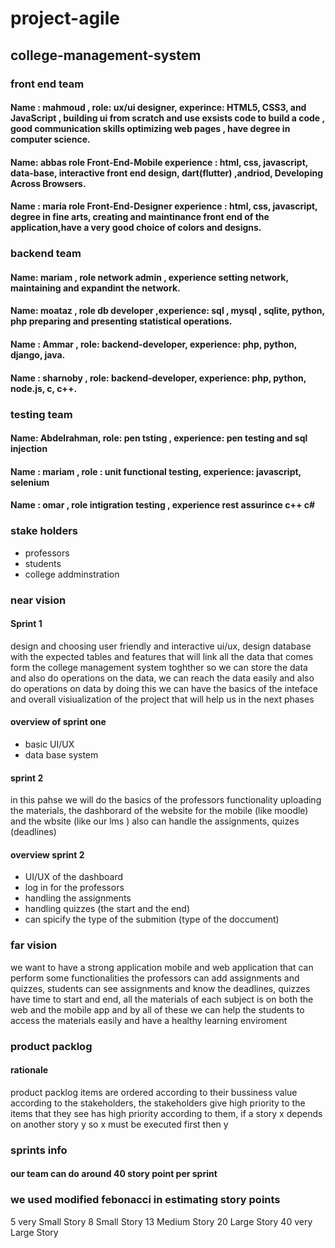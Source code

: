 # project-agile
## college-management-system
### front end team
#### Name : mahmoud , role: ux/ui designer, experince:  HTML5, CSS3, and JavaScript , building ui from scratch and use exsists code to build a code , good communication skills optimizing web pages , have degree in computer science. 
#### Name: abbas role Front-End-Mobile experience : html, css, javascript, data-base, interactive front end design, dart(flutter) ,andriod, Developing Across Browsers.
#### Name : maria role Front-End-Designer experience : html, css, javascript, degree in fine arts, creating and maintinance front end of the application,have a very good choice of colors and designs.
### backend team
#### Name: mariam , role network admin , experience setting network, maintaining and expandint the network.
#### Name: moataz , role db developer ,experience: sql , mysql , sqlite, python, php preparing and presenting statistical operations. 
#### Name : Ammar , role: backend-developer, experience: php, python, django, java.
#### Name : sharnoby , role: backend-developer, experience: php, python, node.js, c, c++.


### testing team 
#### Name: Abdelrahman, role: pen tsting , experience: pen testing and sql injection 
#### Name : mariam , role : unit functional testing, experience: javascript, selenium 
#### Name : omar , role intigration testing , experience rest assurince c++ c#

### stake holders 
- professors 
- students 
- college addminstration 

### near vision 
#### Sprint 1
design and choosing user friendly and interactive ui/ux, design database with the expected tables and features that will link all the data that comes form the college management system toghther so we can store the data and also do operations on the data, we can reach the data easily and also do operations on data by doing this we can have the basics of the inteface and overall visiualization of the project that will help us in the next phases 
#### overview of sprint one 
- basic UI/UX
- data base system
#### sprint 2 
in this pahse we will do the basics of the professors functionality uploading the materials, the dashborard of the website for the mobile (like moodle) and the wbsite (like our lms ) also can handle the assignments, quizes (deadlines) 
#### overview sprint 2 
- UI/UX of the dashboard 
- log in for the professors 
- handling the assignments 
- handling quizzes (the start and the end)
- can spicify the type of the submition (type of the doccument)
 ### far vision 
 we want to have a strong application mobile and web application that can perform some functionalities the professors can add assignments and quizzes, students can see assignments and know the deadlines, quizzes have time to start and end, all the materials of each subject is on both the web and the mobile app and by all of these we can help the students to access the materials easily and have a healthy learning enviroment  
### product packlog 
#### rationale 
product packlog items are ordered according to their bussiness value according to the stakeholders, the stakeholders give high priority to the items that they see has high priority according to them, if a story x depends on another story y so x must be executed first then y  
### sprints info 
#### our team can do around 40 story point per sprint
### we used modified febonacci in estimating story points 
5	very Small Story
8	Small Story
13	Medium Story
20	Large Story
40	very Large Story

